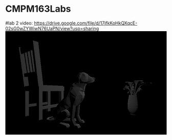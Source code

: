 # CMPM163Labs

#lab 2
video: https://drive.google.com/file/d/17jfkKoHkQXqcE-02sG0wZYWiwN76UaPN/view?usp=sharing
<img src="images/models.png">
